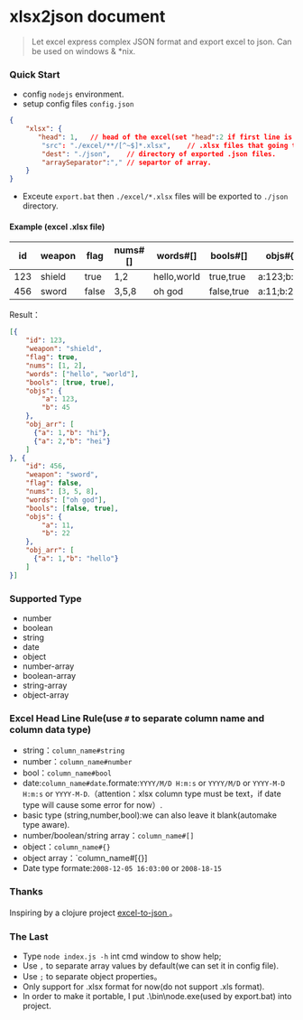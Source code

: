 xlsx2json document
=========
> Let excel express complex JSON format and export excel to json.
> Can be used on windows & *nix.

### Quick Start
* config `nodejs` environment.
* setup config files `config.json`

```json
{
    "xlsx": {
       "head": 1,	// head of the excel(set "head":2 if first line is commnet and second line is real head).
        "src": "./excel/**/[^~$]*.xlsx", 	// .xlsx files that going to be exported. glob style.
        "dest": "./json",    // directory of exported .json files.
        "arraySeparator":"," // separtor of array.
    }
}
```

* Exceute `export.bat` then `./excel/*.xlsx` files will be exported to `./json` directory.

#### Example (excel .xlsx file)
| id   | weapon  | flag   | nums#[] | words#[]   | bools#[]   | objs#{}      | obj_arr#[{}]          |
| ---- | --------| ------ | ------- | ---------- | ---------- | ------------ | --------------------- |
| 123  | shield	 | true   | 1,2     | hello,world| true,true  | a:123;b:45   | a:1;b:"hi",a:2;b:"hei"|
| 456  | sword   | false  | 3,5,8   | oh god     | false,true | a:11;b:22    | a:1;b:"hello"		 |

Result：

```json
[{
    "id": 123,
    "weapon": "shield",
    "flag": true,
    "nums": [1, 2],
    "words": ["hello", "world"],
    "bools": [true, true],
    "objs": {
        "a": 123,
        "b": 45
    },
    "obj_arr": [
      {"a": 1,"b": "hi"},
      {"a": 2,"b": "hei"}
    ]
}, {
    "id": 456,
    "weapon": "sword",
    "flag": false,
    "nums": [3, 5, 8],
    "words": ["oh god"],
    "bools": [false, true],
    "objs": {
        "a": 11,
        "b": 22
    },
    "obj_arr": [
      {"a": 1,"b": "hello"}
    ]
}]
```

### Supported Type
* number
* boolean
* string
* date
* object
* number-array
* boolean-array
* string-array
* object-array

### Excel Head Line Rule(use `#` to separate column name and column data type)
* string：`column_name#string`
* number：`column_name#number`
* bool：`column_name#bool`
* date:`column_name#date`.formate:`YYYY/M/D H:m:s` or `YYYY/M/D` or `YYYY-M-D H:m:s` or `YYYY-M-D`.（attention：xlsx column type must be text，if date type will cause some error for now）.
* basic type (string,number,bool):we can also leave it blank(automake type aware).
* number/boolean/string array：`column_name#[]`
* object：`column_name#{}`
* object array：`column_name#[{}]
* Date type formate:`2008-12-05 16:03:00` or `2008-18-15`

### Thanks
Inspiring by a clojure project [excel-to-json ](https://github.com/mhaemmerle/excel-to-json)。

### The Last
* Type `node index.js -h` int cmd window to show help;
* Use `,` to separate array values by default(we can set it in config file).
* Use `;` to separate object properties。
* Only support for .xlsx format for now(do not support .xls format).
* In order to make it portable, I put .\bin\node.exe(used by export.bat) into project.